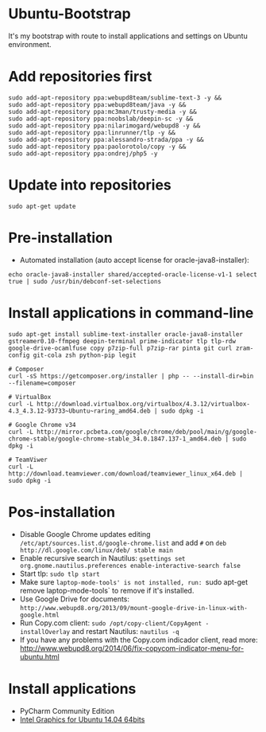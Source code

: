 Ubuntu-Bootstrap
================

It's my bootstrap with route to install applications and settings on Ubuntu environment.

# Add repositories first
```
sudo add-apt-repository ppa:webupd8team/sublime-text-3 -y && 
sudo add-apt-repository ppa:webupd8team/java -y && 
sudo add-apt-repository ppa:mc3man/trusty-media -y && 
sudo add-apt-repository ppa:noobslab/deepin-sc -y && 
sudo add-apt-repository ppa:nilarimogard/webupd8 -y && 
sudo add-apt-repository ppa:linrunner/tlp -y && 
sudo add-apt-repository ppa:alessandro-strada/ppa -y && 
sudo add-apt-repository ppa:paolorotolo/copy -y && 
sudo add-apt-repository ppa:ondrej/php5 -y
```

# Update into repositories
```
sudo apt-get update
```

# Pre-installation
* Automated installation (auto accept license for oracle-java8-installer):
```
echo oracle-java8-installer shared/accepted-oracle-license-v1-1 select true | sudo /usr/bin/debconf-set-selections
```

# Install applications in command-line
```
sudo apt-get install sublime-text-installer oracle-java8-installer gstreamer0.10-ffmpeg deepin-terminal prime-indicator tlp tlp-rdw google-drive-ocamlfuse copy p7zip-full p7zip-rar pinta git curl zram-config git-cola zsh python-pip legit

# Composer
curl -sS https://getcomposer.org/installer | php -- --install-dir=bin --filename=composer

# VirtualBox
curl -L http://download.virtualbox.org/virtualbox/4.3.12/virtualbox-4.3_4.3.12-93733~Ubuntu~raring_amd64.deb | sudo dpkg -i

# Google Chrome v34
curl -L http://mirror.pcbeta.com/google/chrome/deb/pool/main/g/google-chrome-stable/google-chrome-stable_34.0.1847.137-1_amd64.deb | sudo dpkg -i

# TeamViwer
curl -L http://download.teamviewer.com/download/teamviewer_linux_x64.deb | sudo dpkg -i
```

# Pos-installation
* Disable Google Chrome updates editing `/etc/apt/sources.list.d/google-chrome.list` and add `#` on `deb http://dl.google.com/linux/deb/ stable main`
* Enable recursive search in Nautilus: `gsettings set org.gnome.nautilus.preferences enable-interactive-search false`
* Start tlp: `sudo tlp start`
* Make sure `laptop-mode-tools' is not installed, run: `sudo apt-get remove laptop-mode-tools` to remove if it's installed.
* Use Google Drive for documents: `http://www.webupd8.org/2013/09/mount-google-drive-in-linux-with-google.html`
* Run Copy.com client: `sudo /opt/copy-client/CopyAgent -installOverlay` and restart Nautilus: `nautilus -q`
* If you have any problems with the Copy.com indicador client, read more: http://www.webupd8.org/2014/06/fix-copycom-indicator-menu-for-ubuntu.html

# Install applications 
* PyCharm Community Edition
* [Intel Graphics for Ubuntu 14.04 64bits](https://download.01.org/gfx/ubuntu/14.04/main/pool/main/i/intel-linux-graphics-installer/intel-linux-graphics-installer_1.0.5-0intel1_amd64.deb)
